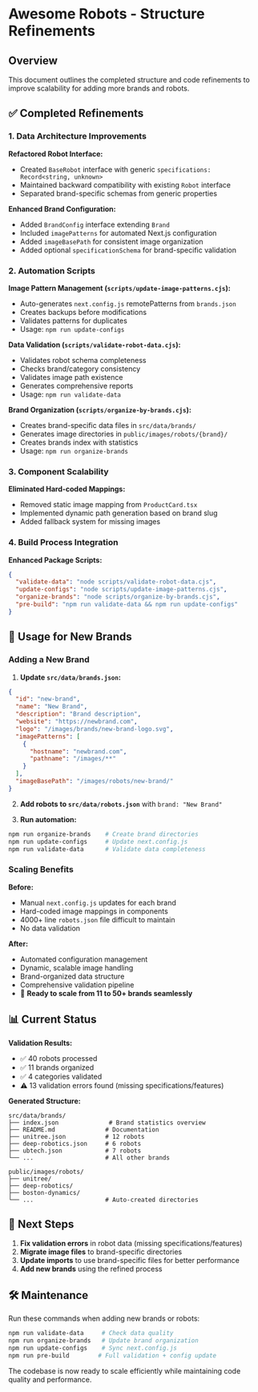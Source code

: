 # Awesome Robots - Structure Refinements

## Overview

This document outlines the completed structure and code refinements to improve scalability for adding more brands and robots.

## ✅ Completed Refinements

### 1. Data Architecture Improvements

**Refactored Robot Interface:**
- Created `BaseRobot` interface with generic `specifications: Record<string, unknown>`
- Maintained backward compatibility with existing `Robot` interface
- Separated brand-specific schemas from generic properties

**Enhanced Brand Configuration:**
- Added `BrandConfig` interface extending `Brand`
- Included `imagePatterns` for automated Next.js configuration
- Added `imageBasePath` for consistent image organization
- Added optional `specificationSchema` for brand-specific validation

### 2. Automation Scripts

**Image Pattern Management (`scripts/update-image-patterns.cjs`):**
- Auto-generates `next.config.js` remotePatterns from `brands.json`
- Creates backups before modifications
- Validates patterns for duplicates
- Usage: `npm run update-configs`

**Data Validation (`scripts/validate-robot-data.cjs`):**
- Validates robot schema completeness
- Checks brand/category consistency
- Validates image path existence
- Generates comprehensive reports
- Usage: `npm run validate-data`

**Brand Organization (`scripts/organize-by-brands.cjs`):**
- Creates brand-specific data files in `src/data/brands/`
- Generates image directories in `public/images/robots/{brand}/`
- Creates brands index with statistics
- Usage: `npm run organize-brands`

### 3. Component Scalability

**Eliminated Hard-coded Mappings:**
- Removed static image mapping from `ProductCard.tsx`
- Implemented dynamic path generation based on brand slug
- Added fallback system for missing images

### 4. Build Process Integration

**Enhanced Package Scripts:**
```json
{
  "validate-data": "node scripts/validate-robot-data.cjs",
  "update-configs": "node scripts/update-image-patterns.cjs",
  "organize-brands": "node scripts/organize-by-brands.cjs",
  "pre-build": "npm run validate-data && npm run update-configs"
}
```

## 🔧 Usage for New Brands

### Adding a New Brand

1. **Update `src/data/brands.json`:**
```json
{
  "id": "new-brand",
  "name": "New Brand",
  "description": "Brand description",
  "website": "https://newbrand.com",
  "logo": "/images/brands/new-brand-logo.svg",
  "imagePatterns": [
    {
      "hostname": "newbrand.com",
      "pathname": "/images/**"
    }
  ],
  "imageBasePath": "/images/robots/new-brand/"
}
```

2. **Add robots to `src/data/robots.json`** with `brand: "New Brand"`

3. **Run automation:**
```bash
npm run organize-brands    # Create brand directories
npm run update-configs     # Update next.config.js
npm run validate-data      # Validate data completeness
```

### Scaling Benefits

**Before:**
- Manual `next.config.js` updates for each brand
- Hard-coded image mappings in components
- 4000+ line `robots.json` file difficult to maintain
- No data validation

**After:**
- Automated configuration management
- Dynamic, scalable image handling
- Brand-organized data structure
- Comprehensive validation pipeline
- 🎯 **Ready to scale from 11 to 50+ brands seamlessly**

## 📊 Current Status

**Validation Results:**
- ✅ 40 robots processed
- ✅ 11 brands organized
- ✅ 4 categories validated
- ⚠️ 13 validation errors found (missing specifications/features)

**Generated Structure:**
```
src/data/brands/
├── index.json              # Brand statistics overview
├── README.md              # Documentation
├── unitree.json           # 12 robots
├── deep-robotics.json     # 6 robots
├── ubtech.json            # 7 robots
└── ...                    # All other brands

public/images/robots/
├── unitree/
├── deep-robotics/
├── boston-dynamics/
└── ...                    # Auto-created directories
```

## 🚀 Next Steps

1. **Fix validation errors** in robot data (missing specifications/features)
2. **Migrate image files** to brand-specific directories
3. **Update imports** to use brand-specific files for better performance
4. **Add new brands** using the refined process

## 🛠️ Maintenance

Run these commands when adding new brands or robots:

```bash
npm run validate-data     # Check data quality
npm run organize-brands   # Update brand organization
npm run update-configs    # Sync next.config.js
npm run pre-build        # Full validation + config update
```

The codebase is now ready to scale efficiently while maintaining code quality and performance.